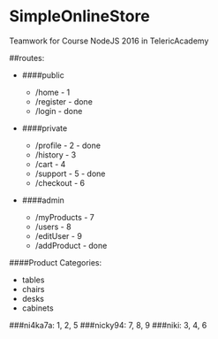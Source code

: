 # SimpleOnlineStoreTeamwork for Course NodeJS 2016 in TelericAcademy##routes:   * ####public	* /home - 1	* /register - done	* /login - done* ####private	* /profile - 2 - done	* /history - 3	* /cart - 4	* /support - 5 - done	* /checkout - 6* ####admin	* /myProducts - 7	* /users - 8	* /editUser - 9	* /addProduct - done####Product Categories:  * tables* chairs* desks* cabinets###ni4ka7a: 1, 2, 5###nicky94: 7, 8, 9###niki: 3, 4, 6